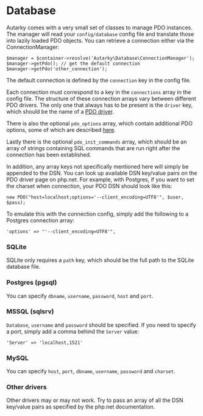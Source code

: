 # Database

Autarky comes with a very small set of classes to manage PDO instances. The manager will read your `config/database` config file and translate those into lazily loaded PDO objects. You can retrieve a connection either via the ConnectionManager:

	$manager = $container->resolve('Autarky\Database\ConnectionManager');
	$manager->getPdo(); // get the default connection
	$manager->getPdo('other_connection');

The default connection is defined by the `connection` key in the config file.

Each connection must correspond to a key in the `connections` array in the config file. The structure of these connection arrays vary between different PDO drivers. The only one that always has to be present is the `driver` key, which should be the name of a [PDO driver](http://php.net/manual/en/pdo.drivers.php).

There is also the optional `pdo_options` array, which contain additional PDO options, some of which are described [here](http://php.net/manual/en/pdo.setattribute.php).

Lastly there is the optional `pdo_init_commands` array, which should be an array of strings containing SQL commands that are run right after the connection has been extablished.

In addition, any array keys not specifically mentioned here will simply be appended to the DSN. You can look up available DSN key/value pairs on the PDO driver page on php.net. For example, with Postgres, if you want to set the charset when connection, your PDO DSN should look like this:

	new PDO("host=localhost;options='--client_encoding=UTF8'", $user, $pass);

To emulate this with the connection config, simply add the following to a Postgres connection array:

	'options' => "'--client_encoding=UTF8'",

### SQLite

SQLite only requires a `path` key, which should be the full path to the SQLite database file.

### Postgres (pgsql)

You can specify `dbname`, `username`, `password`, `host` and `port`.

### MSSQL (sqlsrv)

`Database`, `username` and `password` should be specified. If you need to specify a port, simply add a comma behind the `Server` value:

	'Server' => 'localhost,1521'

### MySQL

You can specify `host`, `port`, `dbname`, `username`, `password` and `charset`.

### Other drivers

Other drivers may or may not work. Try to pass an array of all the DSN key/value pairs as specified by the php.net documentation.
